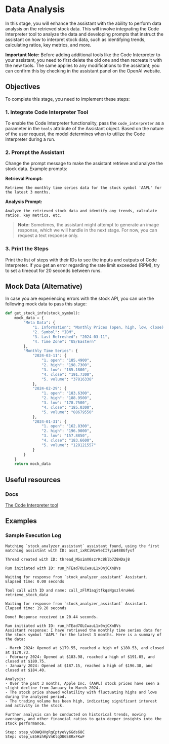 # Data Analysis

In this stage, you will enhance the assistant with the ability to perform data analysis on the retrieved stock data. This will involve integrating the Code Interpreter tool to analyze the data and developing prompts that instruct the assistant on how to interpret stock data, such as identifying trends, calculating ratios, key metrics, and more.

**Important Note:** Before adding additional tools like the Code Interpreter to your assistant, you need to first delete the old one and then recreate it with the new tools. The same applies to any modifications to the assistant; you can confirm this by checking in the assistant panel on the OpenAI website.

## Objectives

To complete this stage, you need to implement these steps:

### 1. Integrate Code Interpreter Tool
To enable the Code Interpreter functionality, pass the `code_interpreter` as a parameter in the `tools` attribute of the Assistant object. Based on the nature of the user request, the model determines when to utilize the Code Interpreter during a run.

### 2. Prompt the Assistant
Change the prompt message to make the assistant retrieve and analyze the stock data. Example prompts:

**Retrieval Prompt:**
```
Retrieve the monthly time series data for the stock symbol 'AAPL' for the latest 3 months.
```

**Analysis Prompt:**
```
Analyze the retrieved stock data and identify any trends, calculate ratios, key metrics, etc.
```

> **Note:** Sometimes, the assistant might attempt to generate an image response, which we will handle in the next stage. For now, you can request a text response only.

### 3. Print the Steps
Print the list of steps with their IDs to see the inputs and outputs of Code Interpreter. If you get an error regarding the rate limit exceeded (RPM), try to set a timeout for 20 seconds between runs.

## Mock Data (Alternative)

In case you are experiencing errors with the stock API, you can use the following mock data to pass this stage:

```python
def get_stock_info(stock_symbol):
    mock_data = {
        "Meta Data": {
            "1. Information": "Monthly Prices (open, high, low, close) and Volumes",
            "2. Symbol": "IBM",
            "3. Last Refreshed": "2024-03-11",
            "4. Time Zone": "US/Eastern"
        },
        "Monthly Time Series": {
            "2024-03-11": {
                "1. open": "185.4900",
                "2. high": "198.7300",
                "3. low": "185.1800",
                "4. close": "191.7300",
                "5. volume": "37816338"
            },
            "2024-02-29": {
                "1. open": "183.6300",
                "2. high": "188.9500",
                "3. low": "178.7500",
                "4. close": "185.0300",
                "5. volume": "88679550"
            },
            "2024-01-31": {
                "1. open": "162.8300",
                "2. high": "196.9000",
                "3. low": "157.8850",
                "4. close": "183.6600",
                "5. volume": "128121557"
            }
        }
    }
    return mock_data
```

## Useful resources 

### Docs 
[The Code Interpreter tool](https://platform.openai.com/docs/guides/tools-code-interpreter)


## Examples

### Sample Execution Log

```
Matching `stock_analyzer_assistant` assistant found, using the first matching assistant with ID: asst_ixRCiWze9eII7yiW48BGfysf

Thread created with ID: thread_MSsimX0szrKc8klb7Z8HDaj8

Run initiated with ID: run_hTEad7OLCwauL1x0njCXnBVs

Waiting for response from `stock_analyzer_assistant` Assistant. Elapsed time: 0.00 seconds

Tool call with ID and name: call_zFlM1aqjtfkqsNgszl4ruHeG retrieve_stock_data

Waiting for response from `stock_analyzer_assistant` Assistant. Elapsed time: 19.20 seconds

Done! Response received in 20.44 seconds.

Run initiated with ID: run_hTEad7OLCwauL1x0njCXnBVs
Assistant response: I have retrieved the monthly time series data for the stock symbol 'AAPL' for the latest 3 months. Here is a summary of the data:

- March 2024: Opened at $179.55, reached a high of $180.53, and closed at $170.73.
- February 2024: Opened at $183.98, reached a high of $191.05, and closed at $180.75.
- January 2024: Opened at $187.15, reached a high of $196.38, and closed at $184.40.

Analysis:
- Over the past 3 months, Apple Inc. (AAPL) stock prices have seen a slight decline from January to March 2024.
- The stock price showed volatility with fluctuating highs and lows during the analyzed period.
- The trading volume has been high, indicating significant interest and activity in the stock.

Further analysis can be conducted on historical trends, moving averages, and other financial ratios to gain deeper insights into the stock performance.

Step: step_vD9WQHVgRgCptyeVy6Gds68C
Step: step_uE5HihRpVnKlqOU6S8RxFKwF
```